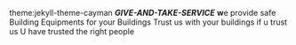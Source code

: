 theme:jekyll-theme-cayman
***GIVE-AND-TAKE-SERVICE***
**w**e provide safe Building Equipments for your Buildings 
Trust us with your buildings if u trust us U have trusted the right people
